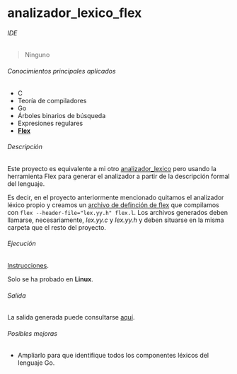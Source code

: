 # analizador_lexico_flex

###### IDE
> Ninguno

###### Conocimientos principales aplicados
- C
- Teoría de compiladores
- Go
- Árboles binarios de búsqueda
- Expresiones regulares
- **[Flex](https://github.com/westes/flex)**

###### Descripción
Este proyecto es equivalente a mi otro [analizador_lexico](https://github.com/eloyrubinos/analizador_lexico) pero usando la herramienta Flex para generar el analizador a partir de la descripción formal del lenguaje.

Es decir, en el proyecto anteriormente mencionado quitamos el analizador léxico propio y creamos un [archivo de definción de flex](./analizador_lexico/flex.l) que compilamos con `flex --header-file="lex.yy.h" flex.l`. Los archivos generados deben llamarse, necesariamente, *lex.yy.c* y *lex.yy.h* y deben situarse en la misma carpeta que el resto del proyecto.

###### Ejecución
[Instrucciones](./README).

Solo se ha probado en **Linux**.

###### Salida
La salida generada puede consultarse [aquí](./salida.txt).

###### Posibles mejoras
- Ampliarlo para que identifique todos los componentes léxicos del lenguaje Go.
